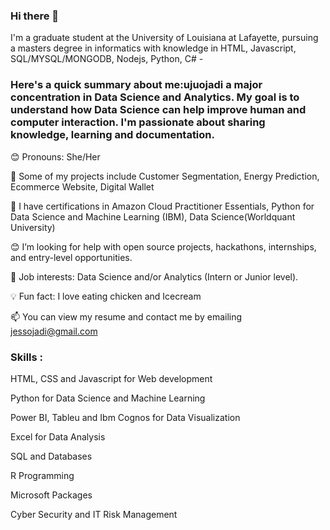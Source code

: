 ### Hi there 👋


I'm a graduate student at the University of Louisiana at Lafayette, pursuing a masters degree in informatics  with knowledge in HTML, Javascript, SQL/MYSQL/MONGODB, Nodejs, Python, C# -



### Here's a quick summary about me:ujuojadi a major concentration in Data Science and Analytics. My goal is to understand how Data Science can help improve human and computer interaction. I'm passionate about sharing knowledge, learning and documentation.

😊 Pronouns: She/Her

📔 Some of my projects include Customer Segmentation, Energy Prediction, Ecommerce Website, Digital Wallet

💬 I have certifications in Amazon Cloud Practitioner Essentials, Python for Data Science and Machine Learning (IBM), Data Science(Worldquant University)

😊 I’m looking for help with open source projects, hackathons, internships, and entry-level opportunities.

💼 Job interests: Data Science and/or Analytics (Intern or Junior level).

💡 Fun fact: I love eating chicken and Icecream

📫 You can view my resume and contact me by emailing jessojadi@gmail.com



### Skills :

HTML, CSS and Javascript for Web development

Python for Data Science and Machine Learning

Power BI, Tableu and Ibm Cognos for Data Visualization

Excel  for Data Analysis

SQL and Databases

R Programming

Microsoft Packages

Cyber Security and IT Risk Management
